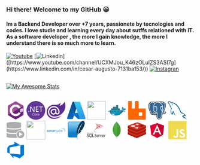 ### Hi there! Welcome to my GitHub 😀
#### Im a Backend Developer over +7 years, passionete by tecnologies and codes. I love studie and  learning every day about sutffs relationed with IT. As a software developer , the more I gain knowledge, the more I understand there is so much more to learn.

[![Youtube](https://img.shields.io/badge/YouTube-FF0000?style=for-the-badge&logo=youtube&logoColor=white)](https://www.youtube.com/channel/UCXMJou_K46zOLuIZS3ASI7g)
[![Linkedin](https://img.shields.io/badge/LinkedIn-0077B5?style=for-the-badge&logo=linkedin&logoColor=white](https://img.shields.io/badge/LinkedIn-0077B5?style=for-the-badge&logo=linkedin&logoColor=white))]([https://www.youtube.com/channel/UCXMJou_K46zOLuIZS3ASI7g](https://www.linkedin.com/in/cesar-augusto-7131ba153/))
[![Instagran](https://img.shields.io/badge/Instagram-E4405F?style=for-the-badge&logo=instagram&logoColor=white)](https://www.instagram.com/cags_uc/)
## 

[![My Awesome Stats](https://awesome-github-stats.azurewebsites.net/user-stats/CesaragsUC?cardType=level&theme=github-dark&preferLogin=false)](https://git.io/awesome-stats-card)

<div style="display:inline_block">
  </br>
  <img width="50" height="50" alt="C#" src="https://github.com/devicons/devicon/raw/master/icons/csharp/csharp-original.svg" style="max-width: 100%;">
  <img width="50" height="50" src="https://github.com/devicons/devicon/blob/master/icons/dotnetcore/dotnetcore-original.svg" style="max-width: 100%;"></img>
<img width="50" height="50" src="https://github.com/devicons/devicon/blob/master/icons/blazor/blazor-original.svg" style="max-width: 100%;"></img>
   <img width="50" height="50" src="https://github.com/devicons/devicon/raw/master/icons/azure/azure-original.svg" style="max-width: 100%;">
  <img width="50" height="50" src="https://user-images.githubusercontent.com/90349332/142704901-1d3ca9b3-2011-4195-88b6-4c1cbc09f47e.png" style="max-width: 100%;">
 <img width="50" height="50" src="https://github.com/devicons/devicon/raw/master/icons/docker/docker-original.svg" style="max-width: 100%;">
 <img width="50" height="50" src="https://github.com/devicons/devicon/raw/master/icons/rabbitmq/rabbitmq-original.svg" style="max-width: 100%;">
 <img width="50" height="50" src="https://github.com/devicons/devicon/raw/master/icons/postgresql/postgresql-original.svg" style="max-width: 100%;">
  <img width="50" height="50" src="https://github.com/devicons/devicon/raw/master/icons/mysql/mysql-original.svg" style="max-width: 100%;">
 <img width="50" height="50" src="https://github.com/devicons/devicon/raw/master/icons/sqldeveloper/sqldeveloper-plain.svg" style="max-width: 100%;">
  <img width="50" height="50" src="https://i.imgur.com/5ruv0D6.png" style="max-width: 100%;"></img>
  <img width="50" height="50" src="https://github.com/devicons/devicon/blob/master/icons/sonarqube/sonarqube-plain-wordmark.svg" style="max-width: 100%;"></img> 
<img width="50" height="50" src="https://github.com/devicons/devicon/blob/master/icons/sqlite/sqlite-original.svg" style="max-width: 100%;"></img>
<img width="50" height="50" src="https://github.com/devicons/devicon/blob/master/icons/microsoftsqlserver/microsoftsqlserver-original-wordmark.svg"></img>
<img width="50" height="50" src="https://github.com/devicons/devicon/blob/master/icons/mongodb/mongodb-original.svg" style="max-width: 100%;"></img>
<img width="50" height="50" src="https://github.com/devicons/devicon/blob/master/icons/redis/redis-original.svg" style="max-width: 100%;"></img>
<img width="50" height="50" src="https://github.com/devicons/devicon/blob/master/icons/angular/angular-original.svg" style="max-width: 100%;"></img>
<img width="50" height="50" src="https://github.com/devicons/devicon/blob/master/icons/javascript/javascript-plain.svg" style="max-width: 100%;"></img>
<img width="50" height="50" src="https://github.com/devicons/devicon/blob/master/icons/azuredevops/azuredevops-plain.svg" style="max-width: 100%;"></img>
 </div>
